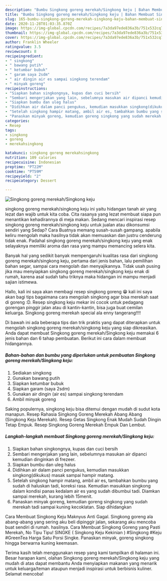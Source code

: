```yaml
---
description: "Bumbu Singkong goreng merekah/Singkong keju | Bahan Membuat Singkong goreng merekah/Singkong keju Yang Enak Banget"
title: "Bumbu Singkong goreng merekah/Singkong keju | Bahan Membuat Singkong goreng merekah/Singkong keju Yang Enak Banget"
slug: 165-bumbu-singkong-goreng-merekah-singkong-keju-bahan-membuat-singkong-goreng-merekah-singkong-keju-yang-enak-banget
date: 2020-11-28T01:03:35.870Z
image: https://img-global.cpcdn.com/recipes/7a3da97ede836a3b/751x532cq70/singkong-goreng-merekahsingkong-keju-foto-resep-utama.jpg
thumbnail: https://img-global.cpcdn.com/recipes/7a3da97ede836a3b/751x532cq70/singkong-goreng-merekahsingkong-keju-foto-resep-utama.jpg
cover: https://img-global.cpcdn.com/recipes/7a3da97ede836a3b/751x532cq70/singkong-goreng-merekahsingkong-keju-foto-resep-utama.jpg
author: Franklin Wheeler
ratingvalue: 3.5
reviewcount: 8
recipeingredient:
- " singkong"
- " bawang putih"
- " ketumbar bubuk"
- " garam saya 2sdm"
- " air dingin air es sampai singkong terendam"
- " minyak goreng"
recipeinstructions:
- "Siapkan bahan singkongnya, kupas dan cuci bersih"
- "Sembari mengerjakan yang lain, sebelumnya masukan air dipanci kemudian dinginkan di frezeer."
- "Siapkan bumbu dan uleg halus"
- "Didihkan air dalam panci pengukus, kemudian masukkan singkong(dikukus) masak sampai hampir matang."
- "Setelah singkong hampir matang, ambil air es, tambahkan bumbu yang sudah di haluskan tadi, koreksi rasa. Kemudian masukkan singkong dalam kondisi panas kedalam air es yang sudah dibumbui tadi. Diamkan sampai merekah, kurang lebih 15menit."
- "Panaskan minyak goreng, kemudian goreng singkong yang sudah merekah tadi sampai kuning kecoklatan. Siap dihidangkan"
categories:
- Resep
tags:
- singkong
- goreng
- merekahsingkong

katakunci: singkong goreng merekahsingkong 
nutrition: 109 calories
recipecuisine: Indonesian
preptime: "PT22M"
cooktime: "PT59M"
recipeyield: "2"
recipecategory: Dessert

---
```



![Singkong goreng merekah/Singkong keju](https://img-global.cpcdn.com/recipes/7a3da97ede836a3b/751x532cq70/singkong-goreng-merekahsingkong-keju-foto-resep-utama.jpg)


singkong goreng merekah/singkong keju ini yaitu hidangan tanah air yang lezat dan wajib untuk kita coba. Cita rasanya yang lezat membuat siapa pun menantikan kehadirannya di meja makan.
Sedang mencari inspirasi resep singkong goreng merekah/singkong keju untuk jualan atau dikonsumsi sendiri yang Sedap? Cara Buatnya memang susah-susah gampang. apabila keliru mengolah maka hasilnya tidak akan memuaskan dan justru cenderung tidak enak. Padahal singkong goreng merekah/singkong keju yang enak selayaknya memiliki aroma dan rasa yang mampu memancing selera kita.

Banyak hal yang sedikit banyak mempengaruhi kualitas rasa dari singkong goreng merekah/singkong keju, pertama dari jenis bahan, lalu pemilihan bahan segar, sampai cara mengolah dan menyajikannya. Tidak usah pusing jika mau menyiapkan singkong goreng merekah/singkong keju enak di rumah, karena asal sudah tahu triknya maka hidangan ini mampu menjadi sajian istimewa.

Hallo, kali ini saya akan membagi resep singkong goreng 😁 kali ini saya akan bagi tips bagaimana cara mengolah singkong agar bisa merekah saat di goreng :D. Resep singkong keju mekar ini cocok untuk pedagang gorengan pinggir jalan atau di kantin-kantin, bisa juga buat cemilan keluarga. Singkong goreng merekah special ala enny tangerang!!!!


Di bawah ini ada beberapa tips dan trik praktis yang dapat diterapkan untuk mengolah singkong goreng merekah/singkong keju yang siap dikreasikan. Anda dapat membuat Singkong goreng merekah/Singkong keju memakai 6 jenis bahan dan 6 tahap pembuatan. Berikut ini cara dalam membuat hidangannya.

<!--inarticleads1-->

##### Bahan-bahan dan bumbu yang diperlukan untuk pembuatan Singkong goreng merekah/Singkong keju:

1. Sediakan  singkong
1. Gunakan  bawang putih
1. Siapkan  ketumbar bubuk
1. Siapkan  garam (saya 2sdm)
1. Gunakan  air dingin (air es) sampai singkong terendam
1. Ambil  minyak goreng


Saking populernya, singkong keju bisa ditemui dengan mudah di sudut kota manapun. Resep Rahasia Singkong Goreng Merekah Abang Abang (Singkong Keju Merekah). Resep Getas Singkong Enak Mudah Sudah Dingin Tetap Empuk. Resep Singkong Goreng Merekah Empuk Dan Lembut. 

<!--inarticleads2-->

##### Langkah-langkah membuat Singkong goreng merekah/Singkong keju:

1. Siapkan bahan singkongnya, kupas dan cuci bersih
1. Sembari mengerjakan yang lain, sebelumnya masukan air dipanci kemudian dinginkan di frezeer.
1. Siapkan bumbu dan uleg halus
1. Didihkan air dalam panci pengukus, kemudian masukkan singkong(dikukus) masak sampai hampir matang.
1. Setelah singkong hampir matang, ambil air es, tambahkan bumbu yang sudah di haluskan tadi, koreksi rasa. Kemudian masukkan singkong dalam kondisi panas kedalam air es yang sudah dibumbui tadi. Diamkan sampai merekah, kurang lebih 15menit.
1. Panaskan minyak goreng, kemudian goreng singkong yang sudah merekah tadi sampai kuning kecoklatan. Siap dihidangkan


Cara Membuat Singkong Keju Maknyus Anti Gagal. Singkong goreng ala abang-abang yang sering aku beli dipinggir jalan, sekarang aku mencoba buat sendiri di rumah. hasilnya. Cara Membuat Singkong Goreng yang Pasti Merekah, No Tipu Tipu! SINGKE ( Singkong Keju Kekinian ) #Singkong #Keju #GreenTea Harga Satu Porsi Singke. Panaskan minyak, goreng singkong hingga berwarna kuning keemasan. 

Terima kasih telah menggunakan resep yang kami tampilkan di halaman ini. Besar harapan kami, olahan Singkong goreng merekah/Singkong keju yang mudah di atas dapat membantu Anda menyiapkan makanan yang menarik untuk keluarga/teman ataupun menjadi inspirasi untuk berbisnis kuliner. Selamat mencoba!
